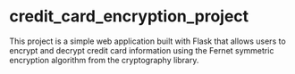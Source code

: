 # credit_card_encryption_project
This project is a simple web application built with Flask that allows users to encrypt and decrypt credit card information using the Fernet symmetric encryption algorithm from the cryptography library.
